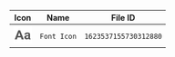 | Icon | Name | File ID |
| ---  | ---  | ---     |
| ![](Font%20Icon.png) | `Font Icon` | `1623537155730312880` |
